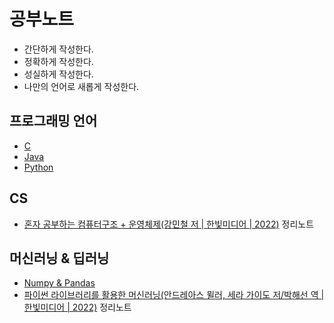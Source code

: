 # 공부노트
- 간단하게 작성한다.
- 정확하게 작성한다.
- 성실하게 작성한다.
- 나만의 언어로 새롭게 작성한다.
## 프로그래밍 언어
- [C](https://github.com/kye0727/C.git)
- [Java]()
- [Python]()
## CS
- [혼자 공부하는 컴퓨터구조 + 운영체제(강민철 저 | 한빛미디어 | 2022)]() 정리노트
## 머신러닝 & 딥러닝
- [Numpy & Pandas]()
- [파이썬 라이브러리를 활용한 머신러닝(안드레아스 뮐러, 세라 가이도 저/박해선 역 | 한빛미디어 | 2022)]() 정리노트
